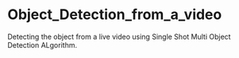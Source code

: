 # Object_Detection_from_a_video
Detecting the object from a live video using Single Shot Multi Object Detection ALgorithm. 
